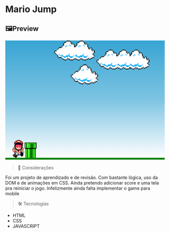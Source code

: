 # Mario Jump

## 🖼️Preview

![preview](Mario%20Jump.png)

> 💭 Considerações

Foi um projeto de aprendizado e de revisão. Com bastante lógica, uso da DOM e de animações em CSS.
Ainda pretendo adicionar score e uma tela pra reiniciar o jogo. Infelizmente ainda falta implementar
o game para mobile

> 🛠️ Tecnologias

- HTML
- CSS
- JAVASCRIPT
 
